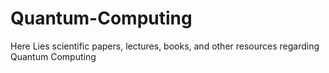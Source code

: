 # Quantum-Computing
Here Lies scientific papers, lectures, books, and other resources regarding Quantum Computing

